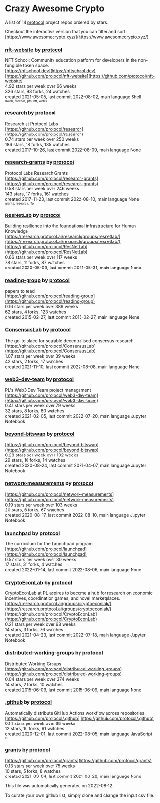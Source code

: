 # Crazy Awesome Crypto
A list of 14 [protocol](https://github.com/protocol) project repos ordered by stars.  

Checkout the interactive version that you can filter and sort: 
[https://www.awesomecrypto.xyz/](https://www.awesomecrypto.xyz/)  


### [nft-website](https://github.com/protocol/nft-website) by [protocol](https://github.com/protocol)  
NFT School: Community education platform for developers in the non-fungible token space.  
[https://nftschool.dev](https://nftschool.dev)  
[https://github.com/protocol/nft-website](https://github.com/protocol/nft-website)  
4.92 stars per week over 66 weeks  
326 stars, 93 forks, 24 watches  
created 2021-05-05, last commit 2022-08-02, main language Shell  
<sub><sup>dweb, filecoin, ipfs, nft, web3</sup></sub>


### [research](https://github.com/protocol/research) by [protocol](https://github.com/protocol)  
Research at Protocol Labs  
[https://github.com/protocol/research](https://github.com/protocol/research)  
0.74 stars per week over 250 weeks  
186 stars, 18 forks, 135 watches  
created 2017-10-26, last commit 2022-08-09, main language None  


### [research-grants](https://github.com/protocol/research-grants) by [protocol](https://github.com/protocol)  
Protocol Labs Research Grants  
[https://github.com/protocol/research-grants](https://github.com/protocol/research-grants)  
0.58 stars per week over 246 weeks  
143 stars, 17 forks, 161 watches  
created 2017-11-23, last commit 2022-08-10, main language None  
<sub><sup>grants, research, rfp</sup></sub>


### [ResNetLab](https://github.com/protocol/ResNetLab) by [protocol](https://github.com/protocol)  
Building resilience into the foundational infrastructure for Human Knowledge  
[https://research.protocol.ai/research/groups/resnetlab/](https://research.protocol.ai/research/groups/resnetlab/)  
[https://github.com/protocol/ResNetLab](https://github.com/protocol/ResNetLab)  
0.66 stars per week over 117 weeks  
78 stars, 11 forks, 87 watches  
created 2020-05-09, last commit 2021-05-31, main language None  


### [reading-group](https://github.com/protocol/reading-group) by [protocol](https://github.com/protocol)  
papers to read  
[https://github.com/protocol/reading-group](https://github.com/protocol/reading-group)  
0.16 stars per week over 389 weeks  
62 stars, 4 forks, 123 watches  
created 2015-02-27, last commit 2015-02-27, main language None  


### [ConsensusLab](https://github.com/protocol/ConsensusLab) by [protocol](https://github.com/protocol)  
The go-to place for scalable decentralised consensus research  
[https://github.com/protocol/ConsensusLab](https://github.com/protocol/ConsensusLab)  
1.07 stars per week over 39 weeks  
42 stars, 2 forks, 17 watches  
created 2021-11-10, last commit 2022-08-08, main language None  


### [web3-dev-team](https://github.com/protocol/web3-dev-team) by [protocol](https://github.com/protocol)  
PL's Web3 Dev Team project management  
[https://github.com/protocol/web3-dev-team](https://github.com/protocol/web3-dev-team)  
0.41 stars per week over 79 weeks  
32 stars, 8 forks, 80 watches  
created 2021-02-05, last commit 2022-07-20, main language Jupyter Notebook  


### [beyond-bitswap](https://github.com/protocol/beyond-bitswap) by [protocol](https://github.com/protocol)  
  
[https://github.com/protocol/beyond-bitswap](https://github.com/protocol/beyond-bitswap)  
0.28 stars per week over 102 weeks  
29 stars, 10 forks, 14 watches  
created 2020-08-24, last commit 2021-04-07, main language Jupyter Notebook  


### [network-measurements](https://github.com/protocol/network-measurements) by [protocol](https://github.com/protocol)  
  
[https://github.com/protocol/network-measurements](https://github.com/protocol/network-measurements)  
0.19 stars per week over 103 weeks  
20 stars, 6 forks, 67 watches  
created 2020-08-17, last commit 2022-08-10, main language Jupyter Notebook  


### [launchpad](https://github.com/protocol/launchpad) by [protocol](https://github.com/protocol)  
The curriculum for the Launchpad program  
[https://github.com/protocol/launchpad](https://github.com/protocol/launchpad)  
0.57 stars per week over 30 weeks  
17 stars, 31 forks, 4 watches  
created 2022-01-14, last commit 2022-08-06, main language None  


### [CryptoEconLab](https://github.com/protocol/CryptoEconLab) by [protocol](https://github.com/protocol)  
CryptoEconLab at PL aspires to become a hub for research on economic incentives, coordination games, and novel marketplaces.  
[https://research.protocol.ai/groups/cryptoeconlab/](https://research.protocol.ai/groups/cryptoeconlab/)  
[https://github.com/protocol/CryptoEconLab](https://github.com/protocol/CryptoEconLab)  
0.21 stars per week over 68 weeks  
14 stars, 3 forks, 76 watches  
created 2021-04-23, last commit 2022-07-18, main language Jupyter Notebook  


### [distributed-working-groups](https://github.com/protocol/distributed-working-groups) by [protocol](https://github.com/protocol)  
Distributed Working Groups  
[https://github.com/protocol/distributed-working-groups](https://github.com/protocol/distributed-working-groups)  
0.04 stars per week over 374 weeks  
14 stars, 2 forks, 10 watches  
created 2015-06-09, last commit 2015-06-09, main language None  


### [.github](https://github.com/protocol/.github) by [protocol](https://github.com/protocol)  
Automatically distribute GitHub Actions workflow across repositories.  
[https://github.com/protocol/.github](https://github.com/protocol/.github)  
0.14 stars per week over 88 weeks  
12 stars, 10 forks, 61 watches  
created 2020-12-01, last commit 2022-08-05, main language JavaScript  
<sub><sup>ci</sup></sub>


### [grants](https://github.com/protocol/grants) by [protocol](https://github.com/protocol)  
  
[https://github.com/protocol/grants](https://github.com/protocol/grants)  
0.13 stars per week over 75 weeks  
10 stars, 5 forks, 8 watches  
created 2021-03-04, last commit 2021-06-28, main language None  


This file was automatically generated on 2022-08-12.  

To curate your own github list, simply clone and change the input csv file.  